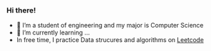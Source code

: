 ### Hi there!

- 🔭 I’m a student of engineering and my major is Computer Science
- 🌱 I’m currently learning ...
- In free time, I practice Data strucures and algorithms on [Leetcode](https://leetcode.com/bloodraven108/)  
